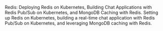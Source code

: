 Redis: Deploying Redis on Kubernetes, Building Chat Applications with Redis Pub/Sub on Kubernetes, and MongoDB Caching with Redis.
Setting up Redis on Kubernetes, building a real-time chat application with Redis Pub/Sub on Kubernetes, and leveraging MongoDB caching with Redis.
